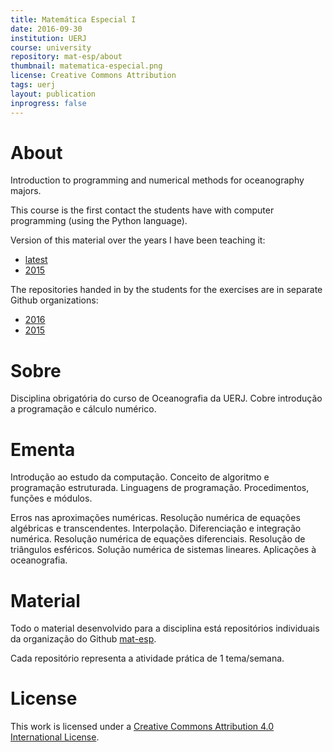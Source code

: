 ```yaml
---
title: Matemática Especial I
date: 2016-09-30
institution: UERJ
course: university
repository: mat-esp/about
thumbnail: matematica-especial.png
license: Creative Commons Attribution
tags: uerj
layout: publication
inprogress: false
---
```


# About

Introduction to programming and numerical methods for oceanography majors.

This course is the first contact the students have with computer programming
(using the Python language).

Version of this material over the years I have been teaching it:

* [latest](https://github.com/mat-esp/about)
* [2015](https://github.com/mat-esp/about/tree/2015)

The repositories handed in by the students for the exercises are in separate
Github organizations:

* [2016](https://github.com/mat-esp-2016)
* [2015](https://github.com/mat-esp-2015)

# Sobre

Disciplina obrigatória do curso de Oceanografia da UERJ.
Cobre introdução a programação e cálculo numérico.

# Ementa

Introdução ao estudo da computação. Conceito de algoritmo e programação
estruturada. Linguagens de programação. Procedimentos, funções e módulos.

Erros nas aproximações numéricas. Resolução numérica de equações algébricas e
transcendentes. Interpolação. Diferenciação e integração numérica. Resolução
numérica de equações diferenciais. Resolução de triângulos esféricos. Solução
numérica de sistemas lineares. Aplicações à oceanografia.

# Material

Todo o material desenvolvido para a disciplina está repositórios individuais
da organização do Github
[mat-esp](https://github.com/mat-esp).

Cada repositório representa a atividade prática de 1 tema/semana.

# License

This work is licensed under a
[Creative Commons Attribution 4.0 International
License](http://creativecommons.org/licenses/by/4.0/).
